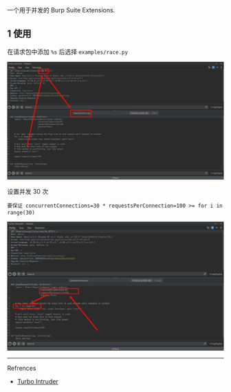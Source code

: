 一个用于并发的 Burp Suite Extensions.

## 1 使用

在请求包中添加 `%s` 后选择 `examples/race.py` 

![在请求包中添加 %s 后选择 examplesrace.py](./../../../../../images/Turbo_Intruder/%E5%9C%A8%E8%AF%B7%E6%B1%82%E5%8C%85%E4%B8%AD%E6%B7%BB%E5%8A%A0%20%25s%20%E5%90%8E%E9%80%89%E6%8B%A9%20examplesrace.py.png)

设置并发 30 次

```
要保证 concurrentConnections=30 * requestsPerConnection=100 >= for i in range(30)
```

![设置并发 30 次](./../../../../../images/Turbo_Intruder/%E8%AE%BE%E7%BD%AE%E5%B9%B6%E5%8F%91%2030%20%E6%AC%A1.png)

---

Refrences

- [Turbo Intruder](https://github.com/portswigger/turbo-intruder)

